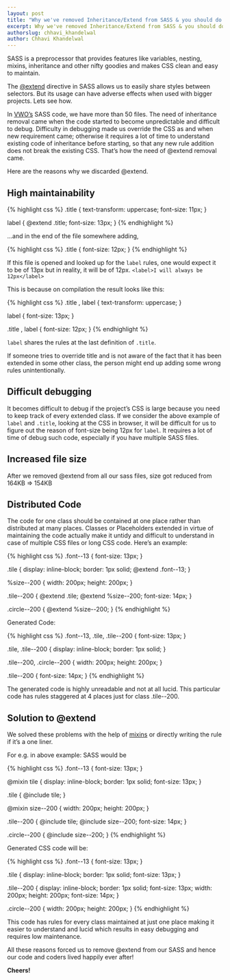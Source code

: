 ```yaml
---
layout: post
title: "Why we've removed Inheritance/Extend from SASS & you should do the same!"
excerpt: Why we've removed Inheritance/Extend from SASS & you should do the same!
authorslug: chhavi_khandelwal
author: Chhavi Khandelwal
---
```


SASS is a preprocessor that provides features like variables, nesting, mixins, inheritance and other nifty goodies and makes CSS clean and easy to maintain.

The [@extend](http://sass-lang.com/guide#topic-7)  directive in SASS allows us to easily share styles between selectors.
But its usage can have adverse effects when used with bigger projects. Lets see how.

In [VWO’s](https://app.vwo.com) SASS code, we have more than 50 files. The need of inheritance removal came when the code started to become unpredictable and difficult to debug. Difficulty in debugging made us override the CSS as and when new requirement came; otherwise it requires a lot of time to understand existing code of inheritance before starting, so that any new rule addition does not break the existing CSS. That’s how the need of @extend removal came.

Here are the reasons why we discarded @extend.

## High maintainability 

{% highlight css %}
.title {
	text-transform: uppercase;
	font-size: 11px;
}

label {
	@extend .title;
	font-size: 13px;
}
{% endhighlight %}

…and in the end of the file somewhere adding,

{% highlight css %}
.title {
	font-size: 12px;
}
{% endhighlight %}

If this file is opened and looked up for the `label` rules, one would expect it to be of 13px but in reality, it will be of 12px.
`<label>I will always be 12px</label>`

This is because on compilation the result looks like this:

{% highlight css %}
.title , label {
	text-transform: uppercase; 
}

label {
	font-size: 13px; 
}

.title , label {
	font-size: 12px; 
}
{% endhighlight %}

`label` shares the rules at the last definition of `.title`.

If someone tries to override title and is not aware of the fact that it has been extended in some other class, the person might end up adding some wrong rules unintentionally.


## Difficult debugging
It becomes difficult to debug if the project’s CSS is large because you need to keep track of every extended class. If we consider the above example of `label` and `.title`, looking at the CSS in browser, it will be difficult for us to figure out the reason of font-size being 12px for `label`. It requires a lot of time of debug such code, especially if you have multiple SASS files.

## Increased file size
After we removed @extend from all our sass files, size got reduced from 164KB => 154KB

## Distributed Code
The code for one class should be contained at one place rather than distributed at many places. Classes or Placeholders extended in virtue of maintaining the code actually make it untidy and difficult to understand in case of multiple CSS files or long CSS code.
Here’s an example:

{% highlight css %}
.font--13 {
	font-size: 13px;
}

.tile {
	display: inline-block;
	border: 1px solid;
	@extend .font--13;
}

%size--200 {
	width: 200px;
	height: 200px;
}

.tile--200 {
	@extend .tile;
	@extend %size--200;
	font-size: 14px;
}

.circle--200 {
	@extend %size--200;
}
{% endhighlight %}

Generated Code:

{% highlight css %}
.font--13, .tile, .tile--200 {
	font-size: 13px;
}

.tile, .tile--200 {
	display: inline-block;
	border: 1px solid;
}

.tile--200, .circle--200 {
	width: 200px;
	height: 200px;
}

.tile--200 {
	font-size: 14px;
}
{% endhighlight %}

The generated code is highly unreadable and not at all lucid. This particular code has rules staggered at 4 places just for class .tile--200.

## Solution to @extend
We solved these problems with the help of [mixins](http://sass-lang.com/guide#topic-6) or directly writing the rule if it’s a one liner.

For e.g. in above example: SASS would be

{% highlight css %}
.font--13 {
	font-size: 13px;
}

@mixin tile {
	display: inline-block;
	border: 1px solid;
	font-size: 13px;
}

.tile {
	@include tile;
}

@mixin size--200 {
	width: 200px;
	height: 200px;
}

.tile--200 {
	@include tile;
	@include size--200;
	font-size: 14px;
}

.circle--200 {
	@include size--200;
}
{% endhighlight %}

Generated CSS code will be:

{% highlight css %}
.font--13 {
	font-size: 13px;
}

.tile {
	display: inline-block;
	border: 1px solid;
	font-size: 13px;
}

.tile--200 {
	display: inline-block;
	border: 1px solid;
	font-size: 13px;
	width: 200px;
	height: 200px;
	font-size: 14px;
}

.circle--200 {
	width: 200px;
	height: 200px;
}
{% endhighlight %}

This code has rules for every class maintained at just one place making it easier to understand and lucid which results in easy debugging and requires low maintenance.

All these reasons forced us to remove @extend from our SASS and hence our code and coders lived happily ever after!

**Cheers!**
